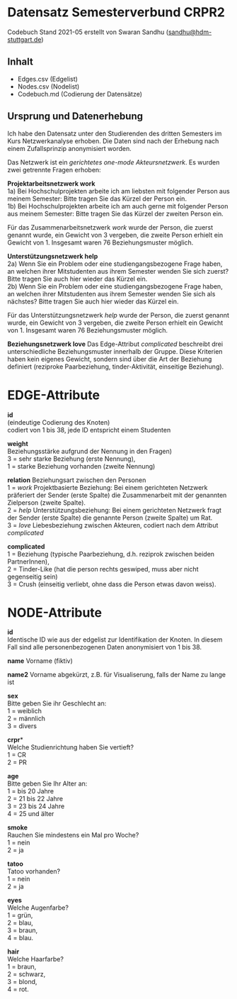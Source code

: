 # Datensatz Semesterverbund CRPR2 #
Codebuch Stand 2021-05
erstellt von Swaran Sandhu (sandhu@hdm-stuttgart.de)

## Inhalt
- Edges.csv (Edgelist)
- Nodes.csv (Nodelist)
- Codebuch.md (Codierung der Datensätze)

## Ursprung und Datenerhebung
Ich habe den Datensatz unter den Studierenden des dritten Semesters im Kurs Netzwerkanalyse erhoben. Die Daten sind nach der Erhebung nach einem Zufallsprinzip anonymisiert worden.

Das Netzwerk ist ein *gerichtetes one-mode Akteursnetzwerk*. Es wurden zwei getrennte Fragen erhoben:

**Projektarbeitsnetzwerk work**  
1a) Bei Hochschulprojekten arbeite ich am liebsten mit folgender Person aus meinem Semester: Bitte tragen Sie das Kürzel der Person ein.  
1b) Bei Hochschulprojekten arbeite ich am auch gerne mit folgender Person aus meinem Semester: Bitte tragen Sie das Kürzel der zweiten Person ein.  
  
Für das Zusammenarbeitsnetzwerk *work* wurde der Person, die zuerst genannt wurde, ein Gewicht von 3 vergeben, die zweite Person erhielt ein Gewicht von 1. Insgesamt waren 76 Beziehungsmuster möglich.  

**Unterstützungsnetzwerk help**  
2a) Wenn Sie ein Problem oder eine studiengangsbezogene Frage haben, an welchen ihrer Mitstudenten aus ihrem Semester wenden Sie sich zuerst?  Bitte tragen Sie auch hier wieder das Kürzel ein.  
2b) Wenn Sie ein Problem oder eine studiengangsbezogene Frage haben, an welchen ihrer Mitstudenten aus ihrem Semester wenden Sie sich als nächstes? Bitte tragen Sie auch hier wieder das Kürzel ein.
  
Für das Unterstützungsnetzwerk *help* wurde der Person, die zuerst genannt wurde, ein Gewicht von 3 vergeben, die zweite Person erhielt ein Gewicht von 1. Insgesamt waren 76 Beziehungsmuster möglich.
  
**Beziehungsnetzwerk love**
Das Edge-Attribut *complicated* beschreibt drei unterschiedliche Beziehungsmuster innerhalb der Gruppe. Diese Kriterien haben kein eigenes Gewicht, sondern sind über die Art der Beziehung definiert (reziproke Paarbeziehung, tinder-Aktivität, einseitige Beziehung).


# EDGE-Attribute

**id**  
(eindeutige Codierung des Knoten)   
codiert von 1 bis 38, jede ID entspricht einem Studenten

**weight**  
Beziehungsstärke aufgrund der Nennung in den Fragen)  
3 = sehr starke Beziehung (erste Nennung),   
1 = starke Beziehung vorhanden (zweite Nennung)

**relation**
Beziehungsart zwischen den Personen  
1 = *work* Projektbasierte Beziehung: Bei einem gerichteten Netzwerk präferiert der Sender (erste Spalte) die Zusammenarbeit mit der genannten Zielperson (zweite Spalte).  
2 = *help* Unterstützungsbeziehung: Bei einem gerichteten Netzwerk fragt der Sender (erste Spalte) die genannte Person (zweite Spalte) um Rat.  
3 = *love* Liebesbeziehung zwischen Akteuren, codiert nach dem Attribut *complicated*

**complicated**  
1 = Beziehung (typische Paarbeziehung, d.h. reziprok zwischen beiden PartnerInnen),      
2 = Tinder-Like (hat die person rechts geswiped, muss aber nicht gegenseitig sein)     
3 = Crush (einseitig verliebt, ohne dass die Person etwas davon weiss).  


# NODE-Attribute  
  
**id**  
Identische ID wie aus der edgelist zur Identifikation der Knoten. In diesem Fall sind alle personenbezogenen Daten anonymisiert von 1 bis 38.

**name**
Vorname (fiktiv)

**name2** 
Vorname abgekürzt, z.B. für Visualiserung, falls der Name zu lange ist

**sex**    
Bitte geben Sie ihr Geschlecht an:  
1 = weiblich  
2 = männlich  
3 = divers
  
**crpr***    
Welche Studienrichtung haben Sie vertieft?  
1 = CR  
2 = PR

**age**   
Bitte geben Sie Ihr Alter an:  
1 = bis 20 Jahre    
2 = 21 bis 22 Jahre    
3 = 23 bis 24 Jahre  
4 = 25 und älter  

**smoke**    
Rauchen Sie mindestens ein Mal pro Woche?  
1 = nein   
2 = ja  
  
**tatoo**    
Tatoo vorhanden?   
1 = nein  
2 = ja  
  
**eyes**    
Welche Augenfarbe?    
1 = grün,   
2 = blau,   
3 = braun,   
4 = blau.     

**hair**  
Welche Haarfarbe?  
1 = braun,      
2 = schwarz,   
3 = blond,    
4 = rot.    

##
